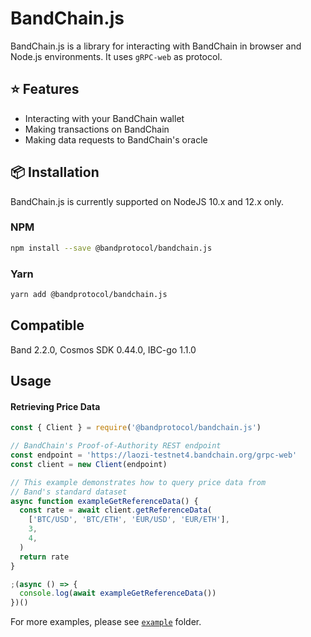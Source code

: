 # BandChain.js

BandChain.js is a library for interacting with BandChain in browser and Node.js environments. It uses `gRPC-web` as protocol.

## ⭐️ Features

- Interacting with your BandChain wallet
- Making transactions on BandChain
- Making data requests to BandChain's oracle

## 📦 Installation

BandChain.js is currently supported on NodeJS 10.x and 12.x only.

### NPM

```bash
npm install --save @bandprotocol/bandchain.js
```

### Yarn

```bash
yarn add @bandprotocol/bandchain.js
```

## Compatible

Band 2.2.0, Cosmos SDK 0.44.0, IBC-go 1.1.0

## Usage

#### Retrieving Price Data

```js
const { Client } = require('@bandprotocol/bandchain.js')

// BandChain's Proof-of-Authority REST endpoint
const endpoint = 'https://laozi-testnet4.bandchain.org/grpc-web'
const client = new Client(endpoint)

// This example demonstrates how to query price data from
// Band's standard dataset
async function exampleGetReferenceData() {
  const rate = await client.getReferenceData(
    ['BTC/USD', 'BTC/ETH', 'EUR/USD', 'EUR/ETH'],
    3,
    4,
  )
  return rate
}

;(async () => {
  console.log(await exampleGetReferenceData())
})()
```

For more examples, please see [`example`](example/) folder.
